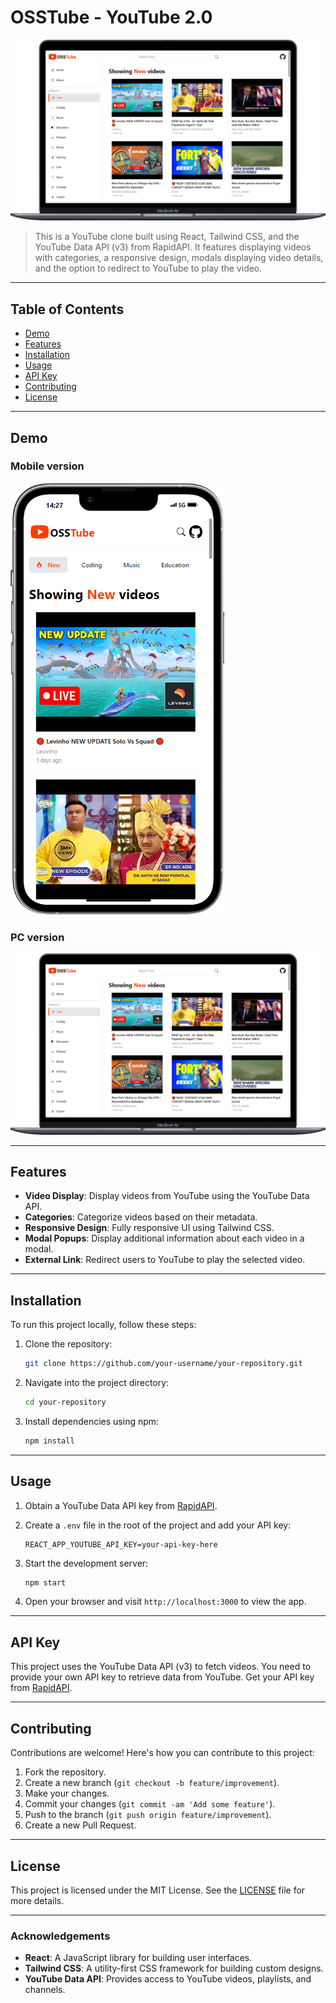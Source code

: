# OSSTube - YouTube 2.0

![YouTube 2.0](screenshots/pc.png)


> This is a YouTube clone built using React, Tailwind CSS, and the YouTube Data API (v3) from RapidAPI. It features displaying videos with categories, a responsive design, modals displaying video details, and the option to redirect to YouTube to play the video.

---

## Table of Contents

- [Demo](#demo)
- [Features](#features)
- [Installation](#installation)
- [Usage](#usage)
- [API Key](#api-key)
- [Contributing](#contributing)
- [License](#license)

---

## Demo

### Mobile version
![YouTube 2.0](screenshots/mobile.png)

### PC version
![YouTube 2.0](screenshots/pc.png)


---

## Features

- **Video Display**: Display videos from YouTube using the YouTube Data API.
- **Categories**: Categorize videos based on their metadata.
- **Responsive Design**: Fully responsive UI using Tailwind CSS.
- **Modal Popups**: Display additional information about each video in a modal.
- **External Link**: Redirect users to YouTube to play the selected video.

---

## Installation

To run this project locally, follow these steps:

1. Clone the repository:

   ```bash
   git clone https://github.com/your-username/your-repository.git
   ```

2. Navigate into the project directory:

   ```bash
   cd your-repository
   ```

3. Install dependencies using npm:

   ```bash
   npm install
   ```

---

## Usage

1. Obtain a YouTube Data API key from [RapidAPI](https://rapidapi.com/marketplace).
2. Create a `.env` file in the root of the project and add your API key:

   ```plaintext
   REACT_APP_YOUTUBE_API_KEY=your-api-key-here
   ```

3. Start the development server:

   ```bash
   npm start
   ```

4. Open your browser and visit `http://localhost:3000` to view the app.

---

## API Key

This project uses the YouTube Data API (v3) to fetch videos. You need to provide your own API key to retrieve data from YouTube. Get your API key from [RapidAPI](https://rapidapi.com/marketplace).

---

## Contributing

Contributions are welcome! Here's how you can contribute to this project:

1. Fork the repository.
2. Create a new branch (`git checkout -b feature/improvement`).
3. Make your changes.
4. Commit your changes (`git commit -am 'Add some feature'`).
5. Push to the branch (`git push origin feature/improvement`).
6. Create a new Pull Request.

---

## License

This project is licensed under the MIT License. See the [LICENSE](./LICENSE) file for more details.

---

### Acknowledgements

- **React**: A JavaScript library for building user interfaces.
- **Tailwind CSS**: A utility-first CSS framework for building custom designs.
- **YouTube Data API**: Provides access to YouTube videos, playlists, and channels.


